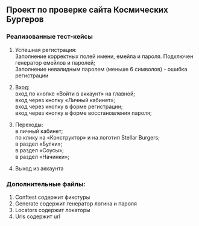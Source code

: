 ## Проект по проверке сайта Космических Бургеров 

### Реализованные тест-кейсы
1. Успешная регистрация:  
Заполнение корректных полей имени, емейла и пароля. Подключен генератор емейлов и паролей;  
Заполнение невалидным паролем (меньше 6 символов) - ошибка регистрации 


2. Вход:  
вход по кнопке «Войти в аккаунт» на главной;  
вход через кнопку «Личный кабинет»;  
вход через кнопку в форме регистрации;  
вход через кнопку в форме восстановления пароля;  


3. Переходы:  
в личный кабинет;  
по клику на «Конструктор» и на логотип Stellar Burgers;  
в раздел «Булки»;  
в раздел «Соусы»;  
в раздел «Начинки»; 


4. Выход из аккаунта


### Дополнительные файлы:
1. Conftest содержит фикстуры 
2. Generate содержит генератор логина и пароля
3. Locators содержит локаторы 
4. Urls содержит url 
